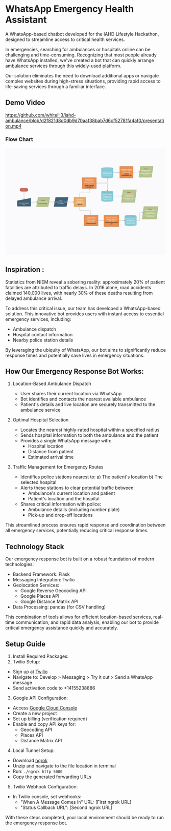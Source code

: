 # WhatsApp Emergency Health Assistant
A WhatsApp-based chatbot developed for the IAHD Lifestyle Hackathon, designed to streamline access to critical health services.

In emergencies, searching for ambulances or hospitals online can be challenging and time-consuming. Recognizing that most people already have WhatsApp installed, we've created a bot that can quickly arrange ambulance services through this widely-used platform. 

Our solution eliminates the need to download additional apps or navigate complex websites during high-stress situations, providing rapid access to life-saving services through a familiar interface.

## Demo Video
https://github.com/whitelll3/iahd-ambulance/blob/d2f821d8d0db9d70aaf38bab7d6cf52781fa4af0/presentation.mp4
### Flow Chart
![alt text](flowchart.png)

## Inspiration : 
Statistics from NIEM reveal a sobering reality: approximately 20% of patient fatalities are attributed to traffic delays. In 2016 alone, road accidents claimed 140,000 lives, with nearly 30% of these deaths resulting from delayed ambulance arrival.

To address this critical issue, our team has developed a WhatsApp-based solution. This innovative bot provides users with instant access to essential emergency services, including:

- Ambulance dispatch
- Hospital contact information
- Nearby police station details

By leveraging the ubiquity of WhatsApp, our bot aims to significantly reduce response times and potentially save lives in emergency situations.


## How Our Emergency Response Bot Works:
1. Location-Based Ambulance Dispatch
   - User shares their current location via WhatsApp
   - Bot identifies and contacts the nearest available ambulance
   - Patient's details and live location are securely transmitted to the ambulance service

2. Optimal Hospital Selection
   - Locates the nearest highly-rated hospital within a specified radius
   - Sends hospital information to both the ambulance and the patient
   - Provides a single WhatsApp message with:
     - Hospital location
     - Distance from patient
     - Estimated arrival time

3. Traffic Management for Emergency Routes
   - Identifies police stations nearest to:
     a) The patient's location
     b) The selected hospital
   - Alerts these stations to clear potential traffic between:
     - Ambulance's current location and patient
     - Patient's location and the hospital
   - Shares critical information with police:
     - Ambulance details (including number plate)
     - Pick-up and drop-off locations

This streamlined process ensures rapid response and coordination between all emergency services, potentially reducing critical response times.

## Technology Stack

Our emergency response bot is built on a robust foundation of modern technologies:

- Backend Framework: Flask
- Messaging Integration: Twilio
- Geolocation Services: 
  - Google Reverse Geocoding API
  - Google Places API
  - Google Distance Matrix API
- Data Processing: pandas (for CSV handling)

This combination of tools allows for efficient location-based services, real-time communication, and rapid data analysis, enabling our bot to provide critical emergency assistance quickly and accurately.

## Setup Guide

1. Install Required Packages:
2. Twilio Setup:
- Sign up at [Twilio](www.twilio.com/referral/Njt8YO)
- Navigate to: Develop > Messaging > Try it out > Send a WhatsApp message
- Send activation code to +14155238886

3. Google API Configuration:
- Access [Google Cloud Console](https://console.cloud.google.com/apis/dashboard)
- Create a new project
- Set up billing (verification required)
- Enable and copy API keys for:
  - Geocoding API
  - Places API
  - Distance Matrix API

4. Local Tunnel Setup:
- Download [ngrok](https://ngrok.com/download)
- Unzip and navigate to the file location in terminal
- Run: `./ngrok http 5000`
- Copy the generated forwarding URLs

5. Twilio Webhook Configuration:
- In Twilio console, set webhooks:
  - "When A Message Comes In" URL: [First ngrok URL]
  - "Status Callback URL": [Second ngrok URL]

With these steps completed, your local environment should be ready to run the emergency response bot.